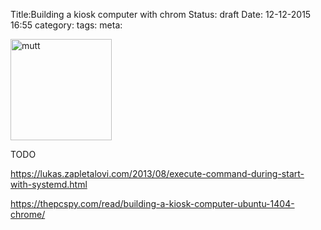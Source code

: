 Title:Building a kiosk computer with chrom
Status: draft
Date: 12-12-2015 16:55
category:
tags:
meta:

<img class="align-left"
src="/media/todo" alt="mutt" width="162">

TODO

<!-- PELICAN_END_SUMMARY -->
https://lukas.zapletalovi.com/2013/08/execute-command-during-start-with-systemd.html

https://thepcspy.com/read/building-a-kiosk-computer-ubuntu-1404-chrome/
